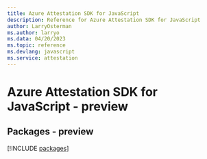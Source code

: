 ```yaml
---
title: Azure Attestation SDK for JavaScript
description: Reference for Azure Attestation SDK for JavaScript
author: LarryOsterman
ms.author: larryo
ms.data: 04/20/2023
ms.topic: reference
ms.devlang: javascript
ms.service: attestation
---
```

# Azure Attestation SDK for JavaScript - preview
## Packages - preview
[!INCLUDE [packages](attestation-index.md)]